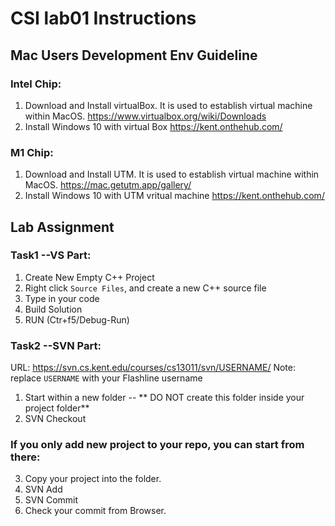 # CSI lab01 Instructions
## Mac Users Development Env Guideline
### Intel Chip:
  1. Download and Install virtualBox. It is used to establish virtual machine within MacOS.
      https://www.virtualbox.org/wiki/Downloads
  2. Install Windows 10 with virtual Box
       https://kent.onthehub.com/
### M1 Chip:
  1. Download and Install UTM. It is used to establish virtual machine within MacOS.
      https://mac.getutm.app/gallery/
  2. Install Windows 10 with UTM vritual machine
       https://kent.onthehub.com/


## Lab Assignment
### Task1 --VS Part:
  1. Create New Empty C++ Project
  2. Right click `Source Files`, and create a new C++ source file
  3. Type in your code
  4. Build Solution
  5. RUN (Ctr+f5/Debug-Run)

### Task2 --SVN Part: 
  URL: https://svn.cs.kent.edu/courses/cs13011/svn/USERNAME/ 
  Note: replace `USERNAME` with your Flashline username
  1. Start within a new folder -- ** DO NOT create this folder inside your project folder** 
  2. SVN Checkout
  ### If you only add new project to your repo, you can start from there:
  3. Copy your project into the folder.
  4. SVN Add
  5. SVN Commit
  6. Check your commit from Browser.
  
